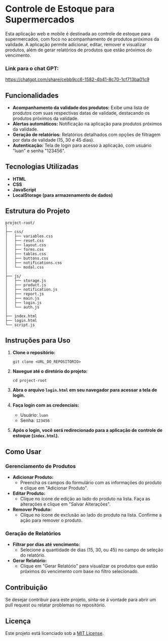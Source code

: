 
# Controle de Estoque para Supermercados

Esta aplicação web e mobile é destinada ao controle de estoque para supermercados, com foco no acompanhamento de produtos próximos da validade. A aplicação permite adicionar, editar, remover e visualizar produtos, além de gerar relatórios de produtos que estão próximos do vencimento.

### Link para o chat GPT:
https://chatgpt.com/share/cebb9cc6-1582-4b41-8c70-1cf713ba01c9

## Funcionalidades

- **Acompanhamento da validade dos produtos:** Exibe uma lista de produtos com suas respectivas datas de validade, destacando os produtos próximos da validade.
- **Alertas automáticos:** Notificação na aplicação para produtos próximos da validade.
- **Geração de relatórios:** Relatórios detalhados com opções de filtragem por data de validade (15, 30 e 45 dias).
- **Autenticação:** Tela de login para acesso à aplicação, com usuário "luan" e senha "123456".

## Tecnologias Utilizadas

- **HTML**
- **CSS**
- **JavaScript**
- **LocalStorage (para armazenamento de dados)**

## Estrutura do Projeto

```
project-root/
│
├── css/
│   ├── variables.css
│   ├── reset.css
│   ├── layout.css
│   ├── forms.css
│   ├── tables.css
│   ├── buttons.css
│   ├── notifications.css
│   └── modal.css
│
├── js/
│   ├── storage.js
│   ├── product.js
│   ├── notification.js
│   ├── report.js
│   ├── main.js
│   ├── login.js
│   └── auth.js
│
├── index.html
├── login.html
└── script.js
```

## Instruções para Uso

1. **Clone o repositório:**
   ```
   git clone <URL_DO_REPOSITORIO>
   ```

2. **Navegue até o diretório do projeto:**
   ```
   cd project-root
   ```

3. **Abra o arquivo `login.html` em seu navegador para acessar a tela de login.**

4. **Faça login com as credenciais:**
   - Usuário: `luan`
   - Senha: `123456`

5. **Após o login, você será redirecionado para a aplicação de controle de estoque (`index.html`).**

## Como Usar

### Gerenciamento de Produtos

- **Adicionar Produto:**
  - Preencha os campos do formulário com as informações do produto e clique em "Adicionar Produto".
- **Editar Produto:**
  - Clique no ícone de edição ao lado do produto na lista. Faça as alterações e clique em "Salvar Alterações".
- **Remover Produto:**
  - Clique no ícone de exclusão ao lado do produto na lista. Confirme a ação para remover o produto.

### Geração de Relatórios

- **Filtrar por dias até vencimento:**
  - Selecione a quantidade de dias (15, 30, ou 45) no campo de seleção do relatório.
- **Gerar Relatório:**
  - Clique em "Gerar Relatório" para visualizar os produtos que estão próximos do vencimento com base no filtro selecionado.

## Contribuição

Se desejar contribuir para este projeto, sinta-se à vontade para abrir um pull request ou relatar problemas no repositório.

## Licença

Este projeto está licenciado sob a [MIT License](LICENSE).
